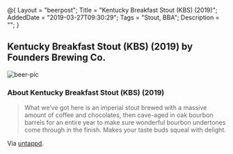 @{
 Layout = "beerpost";
 Title = "Kentucky Breakfast Stout (KBS) (2019)";
 AddedDate = "2019-03-27T09:30:29";
 Tags = "Stout, BBA";
 Description = "";
 }
 

## Kentucky Breakfast Stout (KBS) (2019) by Founders Brewing Co.

![beer-pic]

### About Kentucky Breakfast Stout (KBS) (2019)

> What we’ve got here is an imperial stout brewed with a massive amount of coffee and chocolates, then cave-aged in oak bourbon barrels for an entire year to make sure wonderful bourbon undertones come through in the finish. Makes your taste buds squeal with delight.

Via [untappd][untappd-url].

[untappd-url]: <https://untappd.com//b/founders-brewing-co-kentucky-breakfast-stout-kbs-2019/3114973>
[beer-pic]: https://jasonpowley.com/assets/img/2019-03-27-kentucky-breakfast-stout-kbs-2019.jpeg "Kentucky Breakfast Stout (KBS) (2019) by Founders Brewing Co."
